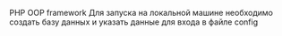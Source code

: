 PHP OOP framework
Для запуска на локальной машине необходимо создать базу данных и указать данные для входа в файле config
